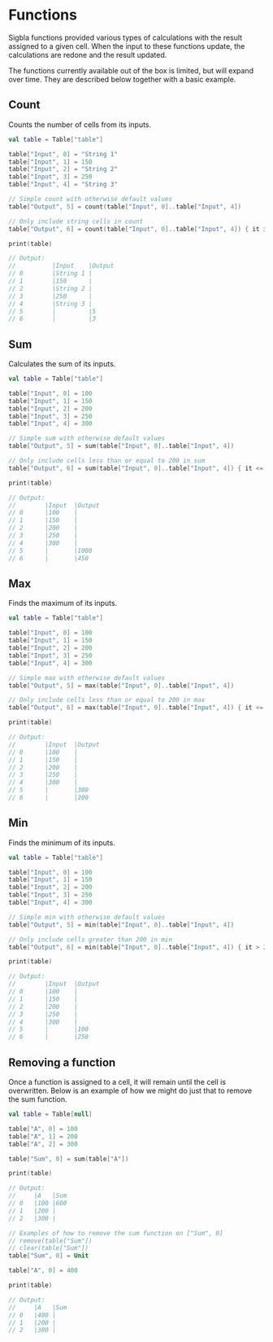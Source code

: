 # Functions

Sigbla functions provided various types of calculations with the result assigned to a given cell. When the input
to these functions update, the calculations are redone and the result updated.

The functions currently available out of the box is limited, but will expand over time. They are described below
together with a basic example.

## Count

Counts the number of cells from its inputs.

``` kotlin
val table = Table["table"]

table["Input", 0] = "String 1"
table["Input", 1] = 150
table["Input", 2] = "String 2"
table["Input", 3] = 250
table["Input", 4] = "String 3"

// Simple count with otherwise default values
table["Output", 5] = count(table["Input", 0]..table["Input", 4])

// Only include string cells in count
table["Output", 6] = count(table["Input", 0]..table["Input", 4]) { it is StringCell }

print(table)

// Output:
//          |Input    |Output   
// 0        |String 1 |         
// 1        |150      |         
// 2        |String 2 |         
// 3        |250      |         
// 4        |String 3 |         
// 5        |         |5        
// 6        |         |3        
```

## Sum

Calculates the sum of its inputs.

``` kotlin
val table = Table["table"]

table["Input", 0] = 100
table["Input", 1] = 150
table["Input", 2] = 200
table["Input", 3] = 250
table["Input", 4] = 300

// Simple sum with otherwise default values
table["Output", 5] = sum(table["Input", 0]..table["Input", 4])

// Only include cells less than or equal to 200 in sum
table["Output", 6] = sum(table["Input", 0]..table["Input", 4]) { it <= 200 }

print(table)

// Output:
//        |Input  |Output 
// 0      |100    |       
// 1      |150    |       
// 2      |200    |       
// 3      |250    |       
// 4      |300    |       
// 5      |       |1000   
// 6      |       |450    
```

## Max

Finds the maximum of its inputs.

``` kotlin
val table = Table["table"]

table["Input", 0] = 100
table["Input", 1] = 150
table["Input", 2] = 200
table["Input", 3] = 250
table["Input", 4] = 300

// Simple max with otherwise default values
table["Output", 5] = max(table["Input", 0]..table["Input", 4])

// Only include cells less than or equal to 200 in max
table["Output", 6] = max(table["Input", 0]..table["Input", 4]) { it <= 200 }

print(table)

// Output:
//        |Input  |Output 
// 0      |100    |       
// 1      |150    |       
// 2      |200    |       
// 3      |250    |       
// 4      |300    |       
// 5      |       |300    
// 6      |       |200    
```

## Min

Finds the minimum of its inputs.

``` kotlin
val table = Table["table"]

table["Input", 0] = 100
table["Input", 1] = 150
table["Input", 2] = 200
table["Input", 3] = 250
table["Input", 4] = 300

// Simple min with otherwise default values
table["Output", 5] = min(table["Input", 0]..table["Input", 4])

// Only include cells greater than 200 in min
table["Output", 6] = min(table["Input", 0]..table["Input", 4]) { it > 200 }

print(table)

// Output:
//        |Input  |Output 
// 0      |100    |       
// 1      |150    |       
// 2      |200    |       
// 3      |250    |       
// 4      |300    |       
// 5      |       |100    
// 6      |       |250    
```

## Removing a function

Once a function is assigned to a cell, it will remain until the cell is overwritten. Below is an example of how we
might do just that to remove the sum function.

``` kotlin
val table = Table[null]

table["A", 0] = 100
table["A", 1] = 200
table["A", 2] = 300

table["Sum", 0] = sum(table["A"])

print(table)

// Output:
//     |A   |Sum
// 0   |100 |600
// 1   |200 |
// 2   |300 |

// Examples of how to remove the sum function on ["Sum", 0]
// remove(table["Sum"])
// clear(table["Sum"])
table["Sum", 0] = Unit

table["A", 0] = 400

print(table)

// Output:
//     |A   |Sum
// 0   |400 |
// 1   |200 |
// 2   |300 |
```
